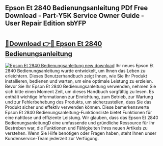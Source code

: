 ## Epson Et 2840 Bedienungsanleitung PDf Free Download - Part-Y5K Service Owner Guide - User Repair Edition sbYFP

# <h2><a href="http://df11ss.blite.top/?on=Epson+Et+2840+Bedienungsanleitung">🔗Download 👉🔴 Epson Et 2840 Bedienungsanleitung</a></h2>

[![Epson Et 2840 Bedienungsanleitung new download](https://i.imgur.com/lujVjoI.png)](http://df11ss.blite.top/?on=Epson+Et+2840+Bedienungsanleitung)
Ihr neues Epson Et 2840 Bedienungsanleitung wurde entwickelt, um Ihnen das Leben zu erleichtern. Dieses Benutzerhandbuch zeigt Ihnen, wie Sie Ihr Produkt installieren, bedienen und warten, um eine optimale Leistung zu erzielen. Bevor Sie Ihr Epson Et 2840 Bedienungsanleitung verwenden, nehmen Sie sich bitte einen Moment Zeit, um dieses Handbuch sorgfältig zu lesen. Es enthält wichtige Informationen zur Einrichtung, zum Betrieb, zur Wartung und zur Fehlerbehebung des Produkts, um sicherzustellen, dass Sie das Produkt sicher und effektiv verwenden können. Diese bemerkenswerte Epson Et 2840 Bedienungsanleitung-Funktionsliste bietet Funktionen für eine nahtlose und effiziente Leistung. Wir glauben, dass das Epson Et 2840 BedienungsanleitungD eine umfassende und gründliche Ressource für Ihr Bestreben war, die Funktionen und Fähigkeiten Ihres neuen Artikels zu verstehen. Wenn Sie Hilfe benötigen oder Fragen haben, steht Ihnen unser Kundenservice-Team jederzeit zur Verfügung.
